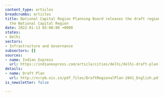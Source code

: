 ```yaml
---
content_type: articles
breadcrumbs: articles
title: National Capital Region Planning Board releases the draft regional plan for
  the National Capital Region
date: 2022-01-13 05:00:00 +0000
states:
- Delhi
sectors:
- Infrastructure and Governance
subsectors: []
sources:
- name: Indian Express
  url: https://indianexpress.com/article/cities/delhi/delhi-draft-plan-to-reuse-water-manage-supply-7708830/
details:
- name: Draft Plan
  url: http://ncrpb.nic.in/pdf_files/DraftRegionalPlan-2041_English.pdf
is_newsletter: false

---
```

